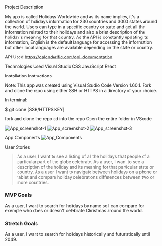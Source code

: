 Project Description

My app is called Holidays Worldwide and as its name implies, it's a collection of holidays information for 230 countries and 3000 states around the world. Users can type in a specific country or state and get all the information related to their holidays and also a brief description of the holiday's meaning for that country. As the API is constantly updating its information, English is the default language for accessing the information but other local languages are available depending on the state or country.


API Used
https://calendarific.com/api-documentation


Technologies Used
Visual Studio
CSS
JavaScript
React


Installation Instructions

Note: This app was created using Visual Studio Code Version 1.60.1. Fork and clone the repo using either SSH or HTTPS in a directory of your choice.

In terminal:

$ git clone [SSH/HTTPS KEY]

fork and clone the repo
cd into the repo
Open the entire folder in VScode



![App_screenshot-1](https://user-images.githubusercontent.com/65869570/148974864-687ea7e2-87fd-43c2-97d1-ce4a39eef77e.jpg)
![App_screenshot-2](https://user-images.githubusercontent.com/65869570/148974891-fe208aa9-01b1-42ad-b485-3cd34b93c30b.jpg)
![App_screenshot-3](https://user-images.githubusercontent.com/65869570/148974909-91ff8d44-9def-436e-b3d8-938712d9ef8e.jpg)


App Components
![App_Components](https://user-images.githubusercontent.com/65869570/148982354-70f69fd4-8070-473d-81b2-08e3f9a23e49.png)


 User Stories
> As a user, I want to see a listing of all the holidays that people of a particular part of the globe celebrate. 
> As a user, I want to see a description of the holiday and its meaning for that particular state or country.
> As a user, I want to navigate between holidays on a phone or tablet and compare holiday celebrations differences between two or more countries.

### MVP Goals
As a user, I want to search for holidays by name so I can compare for exemple who does or doesn't celebrate Christmas around the world.


### Stretch Goals
As a user, I want to search for holidays historically and futuristically until 2049.


